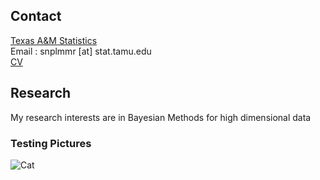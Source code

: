 ## Contact
[Texas A&M Statistics](stat.tamu.edu)  
Email : snplmmr [at] stat.tamu.edu  
[CV]()
## Research
My research interests are in Bayesian Methods for high dimensional data 
### Testing Pictures
![Cat](https://en.wikipedia.org/wiki/File:Cat_poster_1.jpg)

